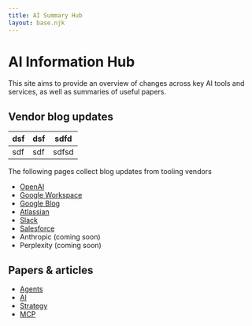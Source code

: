 ```yaml
---
title: AI Summary Hub
layout: base.njk
---
```


# AI Information Hub

This site aims to provide an overview of changes across key AI tools and services, as well as summaries of useful papers. 

## Vendor blog updates

| dsf | dsf | sdfd  |
|-----|-----|-------|
| sdf | sdf | sdfsd |



The following pages collect blog updates from tooling vendors

- [OpenAI](./summaries/openai)
- [Google Workspace](./summaries/googleworkspace)
- [Google Blog](./summaries/googleblog)
- [Atlassian](./summaries/atlassian)
- [Slack](./summaries/slack)
- [Salesforce](./summaries/salesforce)
- Anthropic (coming soon)
- Perplexity (coming soon)

## Papers & articles

- [Agents](./summaries/labels/agents)
- [AI](./summaries/labels/ai)
- [Strategy](./summaries/labels/strategy)
- [MCP](./summaries/labels/mcp)
